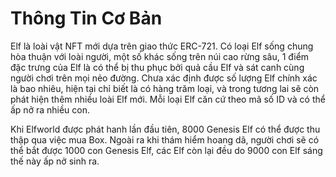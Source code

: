 # Thông Tin Cơ Bản

Elf là loài vật NFT mới dựa trên giao thức ERC-721. Có loại Elf sống chung hòa thuận với loài người, một số khác sống trên núi cao rừng sâu, 1 điểm đặc trưng của Elf là có thể bị thu phục bởi quả cầu Elf và sát canh cùng người chơi trên mọi nẻo đường. Chưa xác định được số lượng Elf chính xác là bao nhiêu, hiện tại chỉ biết là có hàng trăm loại, và trong tương lai sẽ còn phát hiện thêm nhiều loài Elf mới. Mỗi loại Elf căn cứ theo mã số ID và có thể ấp nở ra nhiều con.

Khi Elfworld được phát hanh lần đầu tiên, 8000 Genesis Elf có thể được thu thập qua việc mua Box. Ngoài ra khi thám hiểm hoang dã, người chơi sẽ có thể bắt được 1000 con Genesis Elf, các Elf còn lại đều do 9000 con Elf sáng thế này ấp nở sinh ra.
